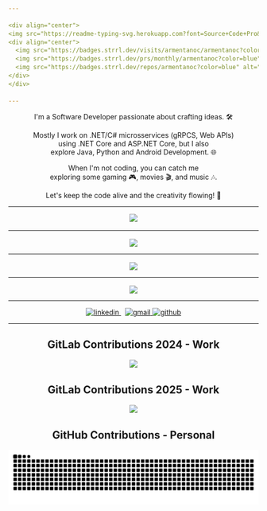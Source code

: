 ```yaml
---

<div align="center">
<img src="https://readme-typing-svg.herokuapp.com?font=Source+Code+Pro&weight=600&pause=1000&color=3181F7&vCenter=true&width=435&lines=Hi+there%2C+I'm+Carolina+Armentano!" alt="Typing SVG"/>
<div align="center">
  <img src="https://badges.strrl.dev/visits/armentanoc/armentanoc?color=blue" alt="Visits">
  <img src="https://badges.strrl.dev/prs/monthly/armentanoc?color=blue" alt="PRsThisMonth">
  <img src="https://badges.strrl.dev/repos/armentanoc?color=blue" alt="Repos">
</div>
</div>

---
```


<div align="center">
<p align="center">
  
  I'm a Software Developer passionate about crafting ideas. 🛠️
  
  Mostly I work on .NET/C# microsservices (gRPCS, Web APIs) <br> using .NET Core and ASP.NET Core, but I also <br> explore Java, Python and Android Development. 🌐
  
  When I'm not coding, you can catch me <br>exploring some gaming 🎮, movies 🎬, and music 🎶.

  Let's keep the code alive and the creativity flowing! 💭
  
</p>
</div>

---

<p align="center">
  <a href="cs, dotnet, visualstudio, windows, gcp, postgres, sqlite, git, github, githubactions, html, css, js, react, java, eclipse, python, vscode, gradle, bash">
    <img src="https://skillicons.dev/icons?i=cs,dotnet,visualstudio,windows,gcp,postgres,sqlite,git,github,githubactions,html,css,js,react,java,eclipse,py,vscode,gradle,bash&perline=10" />
  </a>
</p>

---

<div align="center">
  <img width=45% align="center" src="https://github-readme-streak-stats.herokuapp.com/?user=armentanoc&theme=vue-dark&hide_border=true&mode=weekly"/>
</div>

---

<div align="center">
  <img width=45% align="center" src="https://github-readme-stats.vercel.app/api?username=armentanoc&theme=vue-dark&show_icons=true&hide_border=true&count_private=true"/>
</div>

---

<div align="center">
  <img width=45% align="center" src="https://github-readme-stats.vercel.app/api/top-langs/?username=armentanoc&theme=vue-dark&show_icons=true&hide_border=true&layout=compact"/>
</div>

---

<div align="center">
<p>
  <a href="https://www.linkedin.com/in/armentanocarolina" rel="nofollow noreferrer">
    <img height=43px src="https://img.icons8.com/?size=256&id=60ZV_wYC0BM2&format=png" alt="linkedin">
  </a> &nbsp; 
  <a href="mailto:armentanocarolina@gmail.com?subject=[GitHub]%20Let's%20talk!" rel="nofollow noreferrer">
    <img height=50px src="https://img.icons8.com/?size=256&id=nQ4dZIRCI0nW&format=png" alt="gmail">
  </a>
  <a href="https://github.com/armentanoc" rel="nofollow noreferrer">
    <img height=50px src="https://img.icons8.com/?size=256&id=iEBcQcM9rnZ9&format=png" alt="github">
  </a>
</p>
</div>

---

<div align="center">
<h2>GitLab Contributions 2024 - Work</h2>
<img width=800px src="https://github.com/user-attachments/assets/a67dcc94-54af-4397-9f2c-9a81108f4795"></img>
</div>

<div align="center">
<h2>GitLab Contributions 2025 - Work</h2>
<img width=800px src="https://github.com/user-attachments/assets/d84d76e6-6979-4f4b-972b-d7bb025be4fb"></img>
</div>

<div align="center">
<h2>GitHub Contributions - Personal</h2>
<img width=800px src="https://github.com/armentanoc/armentanoc/blob/output/github-contribution-grid-snake.svg"></img>
</div>
